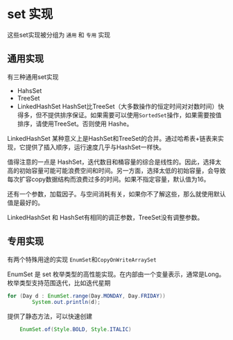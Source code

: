 # set 实现

这些set实现被分组为 `通用` 和 `专用` 实现

## 通用实现
有三种通用set实现
* HahsSet
* TreeSet
* LinkedHashSet
HashSet比TreeSet（大多数操作的恒定时间对对数时间）快得多，但不提供排序保证。如果需要可以使用`SortedSet`操作，如果需要按值排序，请使用TreeSet。否则使用 Hashe。

LinkedHashSet 某种意义上是HashSet和TreeSet的合并。通过哈希表+链表来实现，它提供了插入顺序，运行速度几乎与HashSet一样快。

值得注意的一点是 HashSet，迭代数目和桶容量的综合是线性的。因此，选择太高的初始容量可能可能浪费空间和时间。另一方面，选择太低的初始容量，会导致每次扩容copy数据结构而浪费过多的时间。如果不指定容量，默认值为16。

还有一个参数，加载因子。与空间消耗有关，如果你不了解这些，那么就使用默认值是最好的。

LinkedHashSet 和 HashSet有相同的调正参数，TreeSet没有调整参数。

## 专用实现

有两个特殊用途的实现 `EnumSet`和`CopyOnWriteArraySet`

EnumSet 是 set 枚举类型的高性能实现。在内部由一个变量表示，通常是Long。枚举类型支持范围迭代，比如迭代星期
```java
for (Day d : EnumSet.range(Day.MONDAY, Day.FRIDAY))
        System.out.println(d);

```
提供了静态方法，可以快速创建
```java
    EnumSet.of(Style.BOLD, Style.ITALIC)
```










